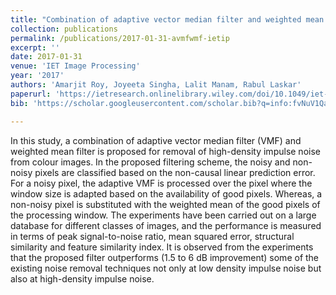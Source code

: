 ```yaml
---
title: "Combination of adaptive vector median filter and weighted mean filter for removal of high density impulse noise from color images"
collection: publications
permalink: /publications/2017-01-31-avmfwmf-ietip
excerpt: ''
date: 2017-01-31
venue: 'IET Image Processing'
year: '2017'
authors: 'Amarjit Roy, Joyeeta Singha, Lalit Manam, Rabul Laskar'
paperurl: 'https://ietresearch.onlinelibrary.wiley.com/doi/10.1049/iet-ipr.2016.0320'
bib: 'https://scholar.googleusercontent.com/scholar.bib?q=info:fvNuV1Qa0oAJ:scholar.google.com/&output=citation&scisdr=ClG-4mYUEJvRycAs55E:AFWwaeYAAAAAZWsq_5FcpygH_SklSkkfu79poRQ&scisig=AFWwaeYAAAAAZWsq_xGKC1Nosw6e47PLDY3pIx0&scisf=4&ct=citation&cd=-1&hl=en'

---
```

<!-- poster: 'https://dbp1994.github.io/publications/files/ICASSP_ALS_2018_poster.pdf' -->
<!--  -->
<!-- code: 'https://github.com/RaghavSomani/CMTRF' -->

In this study, a combination of adaptive vector median filter (VMF) and weighted mean filter is proposed for removal of high-density impulse noise from colour images. In the proposed filtering scheme, the noisy and non-noisy pixels are classified based on the non-causal linear prediction error. For a noisy pixel, the adaptive VMF is processed over the pixel where the window size is adapted based on the availability of good pixels. Whereas, a non-noisy pixel is substituted with the weighted mean of the good pixels of the processing window. The experiments have been carried out on a large database for different classes of images, and the performance is measured in terms of peak signal-to-noise ratio, mean squared error, structural similarity and feature similarity index. It is observed from the experiments that the proposed filter outperforms (1.5 to 6 dB improvement) some of the existing noise removal techniques not only at low density impulse noise but also at high-density impulse noise.

<!--
The paper has been accepted at [ICASSP 2018](https://ieeexplore.ieee.org/document/8461836){:target="_blank"}.

Abstract:

Relevant links:
1. [Paper](https://ieeexplore.ieee.org/document/8461836){:target="_blank"}
2. [Poster](https://dbp1994.github.io/publications/files/ICASSP_ALS_2018_poster.pdf){:target="_blank"}


<iframe width="560" height="315" src="https://www.youtube.com/embed/KyHUan_7YnQ" frameborder="0" allow="accelerometer; autoplay; encrypted-media; gyroscope; picture-in-picture" allowfullscreen></iframe>
<figcaption>Oral presentation at WSDM'19</figcaption> -->
